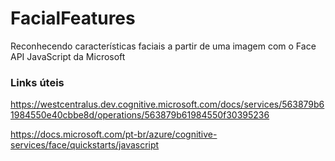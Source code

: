 # FacialFeatures
Reconhecendo características faciais a partir de uma imagem com o Face API JavaScript da Microsoft

### Links úteis

https://westcentralus.dev.cognitive.microsoft.com/docs/services/563879b61984550e40cbbe8d/operations/563879b61984550f30395236

https://docs.microsoft.com/pt-br/azure/cognitive-services/face/quickstarts/javascript